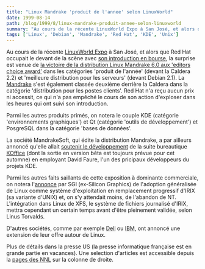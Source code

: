 ```yaml
---
title: "Linux Mandrake 'produit de l'annee' selon LinuxWorld"
date: 1999-08-14
path: /blog/1999/8/linux-mandrake-produit-annee-selon-linuxworld
summary: "Au cours de la récente LinuxWorld Expo à San José, et alors que Red Hat occupait le devant de la scène avec son introduction en bourse, la surprise est venue de la victoire de la distribution Linux Mandrake 6.0 aux 'editors choice award' dans les catégories 'produit de l'année' (devant la Caldera 2.2) et 'meilleure distribution pour les serveurs' (devant Debian 2.1)."
tags: ['Linux', 'Debian', 'Mandrake', 'Red Hat', 'KDE', 'Unix']
---
```


<P> Au cours de la récente <A HREF="http://www.linuxworld.com/linuxworld/linuxworldtoday/">LinuxWorld
Expo</A> à San José, et alors que  Red
Hat occupait le devant de la scène avec <A HREF="http://www.yahoo.fr/actualite/19990812/multimedia/2594.html">son
introduction en bourse</A>, la surprise est venue de <A HREF="http://www.linuxworld.com/linuxworld/lw-1999-08/lw-08-penguin_1.html">la
victoire de la distribution Linux Mandrake 6.0 aux 'editors choice
award'</A> dans les catégories 'produit de l'année' (devant la Caldera
2.2) et 'meilleure distribution pour les serveurs' (devant Debian 2.1). La
<A HREF="http://www.linux-mandrake.com/">Mandrake</A> s'est également
classée deuxième derrière la Caldera dans la catégorie 'distribution
pour les postes clients'. Red Hat n'a reçu aucun prix ni accessit, ce
qui n'a pas empêché le cours de son action d'exploser dans les heures qui
ont suivi son introduction.</P>

<P> Parmi les autres produits primés, on notera le couple KDE (catégorie
'environnements graphiques') et Qt (catégorie 'outils de développement')
et PosgreSQL dans la catégorie 'bases de données'.  </P>

<P> La société MandrakeSoft, qui édite la distribution
Mandrake, a par ailleurs annoncé qu'elle allait <A HREF="http://www.linux-mandrake.com/en/koffice.php3">soutenir
le développement</A> de la suite bureautique <A HREF="http://koffice.kde.org">KOffice</A> (dont la sortie en version
bêta est toujours prévue pour cet automne) en employant David Faure,
l'un des pricipaux développeurs du projets KDE.  </P>

<P> Parmi les autres faits saillants de cette
exposition à dominante commerciale, on notera l'<A HREF="http://www.zdnet.fr/cgi-bin/a_actu.pl?File_ini=a_actu.zd&amp;ID=10407">annonce</A>
par SGI (ex-Silicon Graphics) de l'adoption généralisée de Linux comme
système d'exploitation en remplacement progressif d'IRIX (sa variante
d'UNIX) et, on s'y attendait moins, de l'abandon de NT. L'intégration
dans Linux de XFS, le système de fichiers journalisé d'IRIX, mettra
cependant un certain temps avant d'être pleinement validée, selon Linus
Torvalds. </P>

<P> D'autres sociétés, comme par exemple <A HREF="http://www.yahoo.fr/actualite/19990809/multimedia/2568.html">Dell</A>
ou <A HREF="http://www.yahoo.fr/actualite/19990806/multimedia/zdition2.html">IBM</A>,
ont annoncé une extension de leur offre autour de Linux.  </P>

<P> Plus de détails dans la presse US (la presse informatique française
est en grande partie en vacances). Une selection d'articles est accessible
depuis la <A HREF="http://www.linux-center.org/news/">pages des NNL</A>
sur la colonne de droite.  </P>


